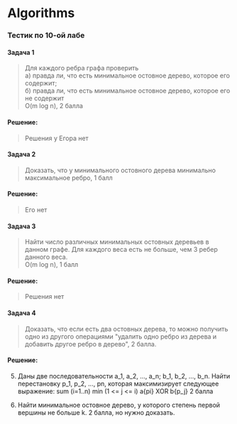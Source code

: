 # Algorithms
### Тестик по 10-ой лабе
#### Задача 1  
  > Для каждого ребра графа проверить  
  > а) правда ли, что есть минимальное остовное дерево, которое его содержит;  
  > б) правда ли, что есть минимальное остовное дерево, которое его не содержит  
  > O(m log n), 2 балла  
#### Решение:  
  > Решения у Егора нет
#### Задача 2  
  > Доказать, что у минимального остовного дерева минимально максимальное ребро, 1 балл
#### Решение:  
  > Его нет
#### Задача 3  
  > Найти число различных минимальных остовных деревьев в данном графе. Для каждого веса есть не больше, чем 3 ребер данного веса.  
  > O(m log n), 1 балл
#### Решение:  
  > Решения нет
#### Задача 4  
  > Доказать, что если есть два остовных дерева, то можно получить одно из другого операциями "удалить одно ребро из дерева и добавить другое ребро в дерево", 2 балла.
#### Решение:  

5) Даны две последовательности a_1, a_2, ..., a_n; b_1, b_2, ..., b_n.
Найти перестановку p_1, p_2, ..., pn, которая максимизирует следующее выражение:
sum (i=1..n) min (1 <= j <= i) a{pi} XOR b{p_j}
2 балла

6) Найти минимальное остовное дерево, у которого степень первой вершины не больше k. 2 балла, но нужно доказать.
